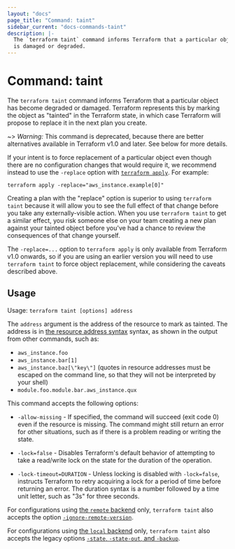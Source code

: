 ```yaml
---
layout: "docs"
page_title: "Command: taint"
sidebar_current: "docs-commands-taint"
description: |-
  The `terraform taint` command informs Terraform that a particular object
  is damaged or degraded.
---
```


# Command: taint

The `terraform taint` command informs Terraform that a particular object has
become degraded or damaged. Terraform represents this by marking the
object as "tainted" in the Terraform state, in which case Terraform will
propose to replace it in the next plan you create.

~> *Warning:* This command is deprecated, because there are better alternatives
available in Terraform v1.0 and later. See below for more details.

If your intent is to force replacement of a particular object even though
there are no configuration changes that would require it, we recommend instead
to use the `-replace` option with [`terraform apply`](./apply.html).
For example:

```
terraform apply -replace="aws_instance.example[0]"
```

Creating a plan with the "replace" option is superior to using `terraform taint`
because it will allow you to see the full effect of that change before you take
any externally-visible action. When you use `terraform taint` to get a similar
effect, you risk someone else on your team creating a new plan against your
tainted object before you've had a chance to review the consequences of that
change yourself.

The `-replace=...` option to `terraform apply` is only available from
Terraform v1.0 onwards, so if you are using an earlier version you will need to
use `terraform taint` to force object replacement, while considering the
caveats described above.

## Usage

Usage: `terraform taint [options] address`

The `address` argument is the address of the resource to mark as tainted.
The address is in
[the resource address syntax](/docs/cli/state/resource-addressing.html) syntax,
as shown in the output from other commands, such as:

 * `aws_instance.foo`
 * `aws_instance.bar[1]`
 * `aws_instance.baz[\"key\"]` (quotes in resource addresses must be escaped on the command line, so that they will not be interpreted by your shell)
 * `module.foo.module.bar.aws_instance.qux`

This command accepts the following options:

* `-allow-missing` - If specified, the command will succeed (exit code 0)
  even if the resource is missing. The command might still return an error
  for other situations, such as if there is a problem reading or writing
  the state.

* `-lock=false` - Disables Terraform's default behavior of attempting to take
  a read/write lock on the state for the duration of the operation.

* `-lock-timeout=DURATION` - Unless locking is disabled with `-lock=false`,
  instructs Terraform to retry acquiring a lock for a period of time before
  returning an error. The duration syntax is a number followed by a time
  unit letter, such as "3s" for three seconds.

For configurations using
[the `remote` backend](/docs/language/settings/backends/remote.html)
only, `terraform taint`
also accepts the option
[`-ignore-remote-version`](/docs/language/settings/backends/remote.html#command-line-arguments).

For configurations using
[the `local` backend](/docs/language/settings/backends/local.html) only,
`terraform taint` also accepts the legacy options
[`-state`, `-state-out`, and `-backup`](/docs/language/settings/backends/local.html#command-line-arguments).
